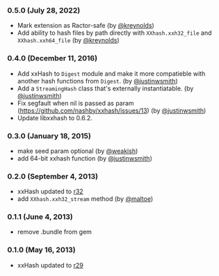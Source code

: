 ### 0.5.0 (July 28, 2022)
  * Mark extension as Ractor-safe (by [@kreynolds](https://github.com/kreynolds))
  * Add ability to hash files by path directly with `XXhash.xxh32_file` and `XXhash.xxh64_file` (by [@kreynolds](https://github.com/kreynolds))

### 0.4.0 (December 11, 2016)
  * Add xxHash to `Digest` module and make it more compatieble
    with another hash functions from `Digest`. (by [@justinwsmith](https://github.com/justinwsmith))
  * Add a `StreamingHash` class that's externally instantiatable. (by [@justinwsmith](https://github.com/justinwsmith))
  * Fix segfault when nil is passed as param (https://github.com/nashby/xxhash/issues/13) (by [@justinwsmith](https://github.com/justinwsmith))
  * Update libxxhash to 0.6.2.

### 0.3.0 (January 18, 2015)
  * make seed param optional (by [@weakish](https://github.com/weakish))
  * add 64-bit xxhash function (by [@justinwsmith](https://github.com/justinwsmith))

### 0.2.0 (September 4, 2013)
  * xxHash updated to [r32](https://code.google.com/p/xxhash/source/detail?r=32)
  * add `XXhash.xxh32_stream` method (by [@maltoe](https://github.com/maltoe))

### 0.1.1 (June 4, 2013)
  * remove .bundle from gem

### 0.1.0 (May 16, 2013)
  * xxHash updated to [r29](https://code.google.com/p/xxhash/source/detail?r=29)
